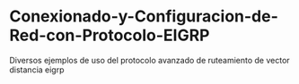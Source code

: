 # Conexionado-y-Configuracion-de-Red-con-Protocolo-EIGRP
Diversos ejemplos de uso del protocolo avanzado de ruteamiento de vector distancia eigrp
